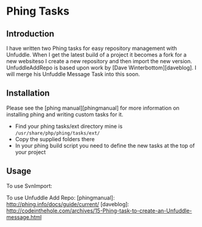 # Phing Tasks
## Introduction
I have written two Phing tasks for easy repository management with Unfuddle.  When I get the latest build of a project it becomes a fork for a new websiteso I create a new repository and then import the new version.  UnfuddleAddRepo is based upon work by [Dave Winterbottom][daveblog].  I will merge his Unfuddle Message Task into this soon.
## Installation
Please see the [phing manual][phingmanual] for more information on installing phing and writing custom tasks for it.

* Find your phing tasks/ext directory mine is ``/usr/share/php/phing/tasks/ext/``
* Copy the supplied folders there
* In your phing build script you need to define the new tasks at the top of your project
    <taskdef name="svnimport" classname="phing.tasks.ext.svn.SvnImportTask" />
    <taskdef name="unfuddleaddrepo" classname="phing.tasks.ext.unfuddle.UnfuddleAddRepoTask" />
## Usage
To use SvnImport:
    <svnimport
            repositoryurl=""
            fromdir=""
            message="Commit message goes here"
            username="SVN Username"
            password="SVN Password"
            />

To use Unfuddle Add Repo:
    <unfuddleaddrepo
            subdomain="${unfuddleSubdomain}"
            projectid="${svnProjectId}"
            username="${svnUsername}"
            password="${svnPassword}"
            abbreviation="${svnAbbreviation}"
            title="${svnAbbreviation}"
            system="svn"
            />
[phingmanual]: http://phing.info/docs/guide/current/
[daveblog]: http://codeinthehole.com/archives/15-Phing-task-to-create-an-Unfuddle-message.html
